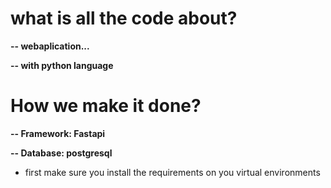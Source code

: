 #   what is all the code about?
**-- webaplication...**

**-- with python language**
  # How we make it done?
  **-- Framework: Fastapi**
  
  **-- Database: postgresql**


* first make sure you install the requirements on you virtual environments